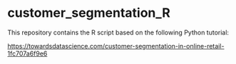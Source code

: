 # customer_segmentation_R

<p>This repository contains the R script based on the following Python tutorial:</p>
<p><a href="https://towardsdatascience.com/customer-segmentation-in-online-retail-1fc707a6f9e6">https://towardsdatascience.com/customer-segmentation-in-online-retail-1fc707a6f9e6</a></p>
